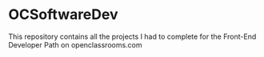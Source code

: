 # OCSoftwareDev
This repository contains all the projects I had to complete for the Front-End Developer Path on openclassrooms.com
